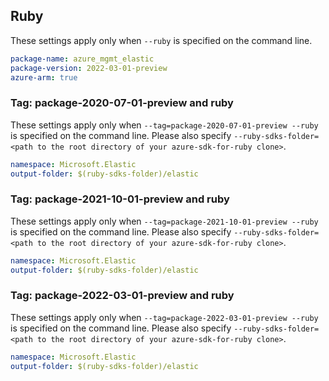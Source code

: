 ## Ruby

These settings apply only when `--ruby` is specified on the command line.

```yaml
package-name: azure_mgmt_elastic
package-version: 2022-03-01-preview
azure-arm: true
```

### Tag: package-2020-07-01-preview and ruby

These settings apply only when `--tag=package-2020-07-01-preview --ruby` is specified on the command line.
Please also specify `--ruby-sdks-folder=<path to the root directory of your azure-sdk-for-ruby clone>`.

```yaml $(tag) == 'package-2020-07-01-preview' && $(ruby)
namespace: Microsoft.Elastic
output-folder: $(ruby-sdks-folder)/elastic
```

### Tag: package-2021-10-01-preview and ruby

These settings apply only when `--tag=package-2021-10-01-preview --ruby` is specified on the command line.
Please also specify `--ruby-sdks-folder=<path to the root directory of your azure-sdk-for-ruby clone>`.

```yaml $(tag) == 'package-2021-10-01-preview' && $(ruby)
namespace: Microsoft.Elastic
output-folder: $(ruby-sdks-folder)/elastic
```

### Tag: package-2022-03-01-preview and ruby

These settings apply only when `--tag=package-2022-03-01-preview --ruby` is specified on the command line.
Please also specify `--ruby-sdks-folder=<path to the root directory of your azure-sdk-for-ruby clone>`.

```yaml $(tag) == 'package-2022-03-01-preview' && $(ruby)
namespace: Microsoft.Elastic
output-folder: $(ruby-sdks-folder)/elastic
```